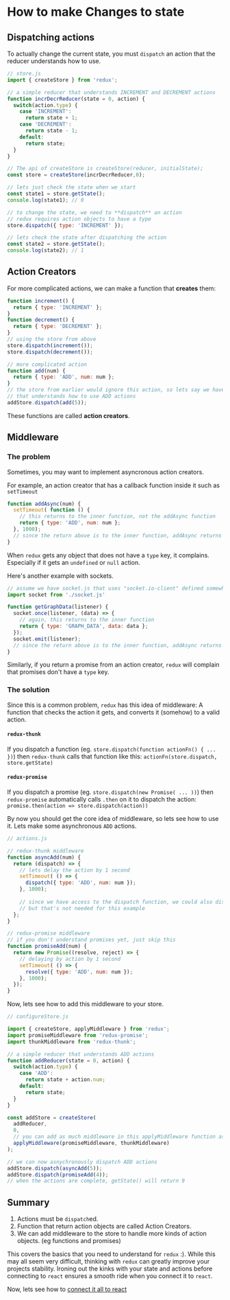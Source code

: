 # How to make Changes to state

## Dispatching actions
To actually change the current state, you must `dispatch` an action that the reducer understands how to use.
```js
// store.js
import { createStore } from 'redux';

// a simple reducer that understands INCREMENT and DECREMENT actions
function incrDecrReducer(state = 0, action) {
  switch(action.type) {
    case 'INCREMENT':
      return state + 1;
    case 'DECREMENT':
      return state - 1;
    default:
      return state;
  }
}

// The api of createStore is createStore(reducer, initialState);
const store = createStore(incrDecrReducer,0);

// lets just check the state when we start
const state1 = store.getState();
console.log(state1); // 0

// to change the state, we need to **dispatch** an action
// redux requires action objects to have a type
store.dispatch({ type: 'INCREMENT' });

// lets check the state after dispatching the action
const state2 = store.getState();
console.log(state2); // 1
```

## Action Creators
For more complicated actions, we can make a function that **creates** them:

```js
function increment() {
  return { type: 'INCREMENT' };
}
function decrement() {
  return { type: 'DECREMENT' };
}
// using the store from above
store.dispatch(increment());
store.dispatch(decrement());

// more complicated action
function add(num) {
  return { type: 'ADD', num: num };
}
// the store from earlier would ignore this action, so lets say we have a new hypothetical store
// that understands how to use ADD actions
addStore.dispatch(add(5));
```

These functions are called **action creators**.

## Middleware

### The problem
Sometimes, you may want to implement asyncronous action creators.

For example, an action creator that has a callback function inside it such as `setTimeout`
```js
function addAsync(num) {
  setTimeout( function () {
    // this returns to the inner function, not the addAsync function
    return { type: 'ADD', num: num };
  }, 1000);
  // since the return above is to the inner function, addAsync returns undefined
}
```
When `redux` gets any object that does not have a `type` key, it complains. Especially if it gets an `undefined` or `null` action.

Here's another example with sockets.
```js
// assume we have socket.js that uses "socket.io-client" defined somewhere
import socket from './socket.js'

function getGraphData(listener) {
  socket.once(listener, (data) => {
    // again, this returns to the inner function
    return { type: 'GRAPH_DATA', data: data };
  });
  socket.emit(listener);
  // since the return above is to the inner function, addAsync returns undefined
}
```

Similarly, if you return a promise from an action creator, `redux` will complain that promises don't have a `type`
key.

### The solution
Since this is a common problem, `redux` has this idea of middleware: A function that checks the action it gets,
and converts it (somehow) to a valid action.

#### `redux-thunk`
If you dispatch a function (eg. `store.dispatch(function actionFn() { ... })`) then `redux-thunk` calls that function like this:
`actionFn(store.dispatch, store.getState)`

#### `redux-promise`
If you dispatch a promise (eg. `store.dispatch(new Promise( ... ))`) then `redux-promise` automatically calls `.then` on it to dispatch the action: `promise.then(action => store.dispatch(action))`

By now you should get the core idea of middleware, so lets see how to use it. Lets make some asynchronous `ADD` actions.

```js
// actions.js

// redux-thunk middleware
function asyncAdd(num) {
  return (dispatch) => {
    // lets delay the action by 1 second
    setTimeout( () => {
      dispatch({ type: 'ADD', num: num });
    }, 1000);
    
    // since we have access to the dispatch function, we could also dispatch other actions
    // but that's not needed for this example
  };
}

// redux-promise middleware
// if you don't understand promises yet, just skip this
function promiseAdd(num) {
  return new Promise((resolve, reject) => {
    // delaying by action by 1 second
    setTimeout( () => {
      resolve({ type: 'ADD', num: num });
    }, 1000);
  });
}

```

Now, lets see how to add this middleware to your store.
```js
// configureStore.js

import { createStore, applyMiddleware } from 'redux';
import promiseMiddleware from 'redux-promise';
import thunkMiddleware from 'redux-thunk';

// a simple reducer that understands ADD actions
function addReducer(state = 0, action) {
  switch(action.type) {
    case 'ADD':
      return state + action.num;
    default:
      return state;
  }
}

const addStore = createStore(
  addReducer,
  0,
  // you can add as much middleware in this applyMiddleware function as you need.
  applyMiddleware(promiseMiddleware, thunkMiddleware)
);

// we can now asnychronously dispatch ADD actions
addStore.dispatch(asyncAdd(5));
addStore.dispatch(promiseAdd(4));
// when the actions are complete, getState() will return 9
```

## Summary
1. Actions must be `dispatch`ed.
2. Function that return action objects are called Action Creators.
3. We can add middleware to the store to handle more kinds of action objects. (eg functions and promises)

This covers the basics that you need to understand for `redux` :). While this may all seem very difficult,
thinking with `redux` can greatly improve your projects stability. Ironing out the kinks with your state
and actions before connecting to `react` ensures a smooth ride when you connect it to `react`.


Now, lets see how to [connect it all to react](../react/Part1.md)
